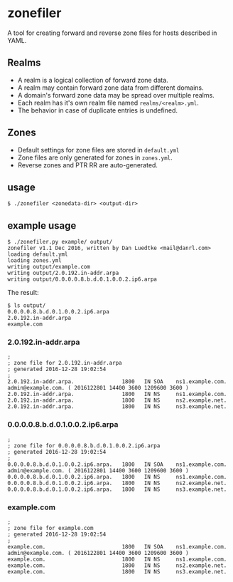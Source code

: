 # zonefiler

A tool for creating forward and reverse zone files for hosts described in YAML.


## Realms

* A realm is a logical collection of forward zone data.
* A realm may contain forward zone data from different domains.
* A domain's forward zone data may be spread over multiple realms.
* Each realm has it's own realm file named `realms/<realm>.yml`.
* The behavior in case of duplicate entries is undefined.


## Zones

* Default settings for zone files are stored in `default.yml`
* Zone files are only generated for zones in `zones.yml`.
* Reverse zones and PTR RR are auto-generated.


## usage

    $ ./zonefiler <zonedata-dir> <output-dir>


## example usage

    $ ./zonefiler.py example/ output/
    zonefiler v1.1 Dec 2016, written by Dan Luedtke <mail@danrl.com>
    loading default.yml
    loading zones.yml
    writing output/example.com
    writing output/2.0.192.in-addr.arpa
    writing output/0.0.0.0.8.b.d.0.1.0.0.2.ip6.arpa

The result:

    $ ls output/
    0.0.0.0.8.b.d.0.1.0.0.2.ip6.arpa
    2.0.192.in-addr.arpa
    example.com


### 2.0.192.in-addr.arpa

    ;
    ; zone file for 2.0.192.in-addr.arpa
    ; generated 2016-12-28 19:02:54
    ;
    2.0.192.in-addr.arpa.               1800   IN SOA    ns1.example.com. admin@example.com. ( 2016122801 14400 3600 1209600 3600 )
    2.0.192.in-addr.arpa.               1800   IN NS     ns1.example.com.
    2.0.192.in-addr.arpa.               1800   IN NS     ns2.example.net.
    2.0.192.in-addr.arpa.               1800   IN NS     ns3.example.net.


### 0.0.0.0.8.b.d.0.1.0.0.2.ip6.arpa

    ;
    ; zone file for 0.0.0.0.8.b.d.0.1.0.0.2.ip6.arpa
    ; generated 2016-12-28 19:02:54
    ;
    0.0.0.0.8.b.d.0.1.0.0.2.ip6.arpa.   1800   IN SOA    ns1.example.com. admin@example.com. ( 2016122801 14400 3600 1209600 3600 )
    0.0.0.0.8.b.d.0.1.0.0.2.ip6.arpa.   1800   IN NS     ns1.example.com.
    0.0.0.0.8.b.d.0.1.0.0.2.ip6.arpa.   1800   IN NS     ns2.example.net.
    0.0.0.0.8.b.d.0.1.0.0.2.ip6.arpa.   1800   IN NS     ns3.example.net.


### example.com

    ;
    ; zone file for example.com
    ; generated 2016-12-28 19:02:54
    ;
    example.com.                        1800   IN SOA    ns1.example.com. admin@example.com. ( 2016122801 14400 3600 1209600 3600 )
    example.com.                        1800   IN NS     ns1.example.com.
    example.com.                        1800   IN NS     ns2.example.net.
    example.com.                        1800   IN NS     ns3.example.net.
